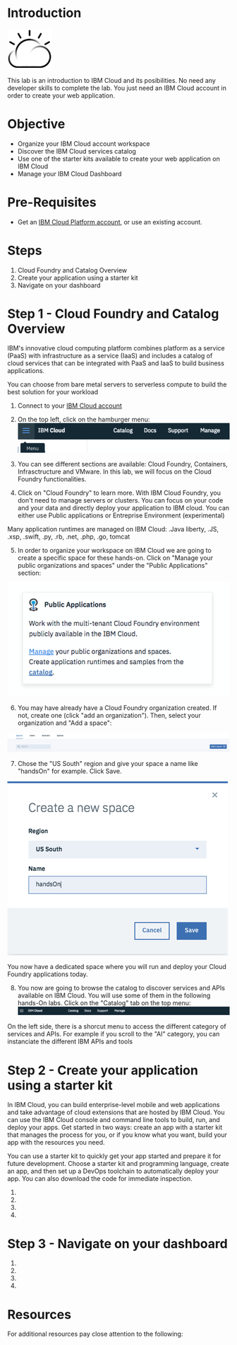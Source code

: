 
# Introduction


<img src="./images/cloud.png" width="20%"/>

This lab is an introduction to IBM Cloud and its posibilities. No need any developer skills to complete the lab. You just need an IBM Cloud account in order to create your web application.  

# Objective

+ Organize your IBM Cloud account workspace
+ Discover the IBM Cloud services catalog
+ Use one of the starter kits available to create your web application on IBM Cloud
+ Manage your IBM Cloud Dashboard



# Pre-Requisites

+ Get an [IBM Cloud Platform account](https://console.bluemix.net/registration/), or use an existing account.



# Steps

1. Cloud Foundry and Catalog Overview
2. Create your application using a starter kit
3. Navigate on your dashboard



# Step 1 - Cloud Foundry and Catalog Overview

IBM's innovative cloud computing platform combines platform as a service (PaaS) with infrastructure as a service (IaaS) and includes a catalog of cloud services that can be integrated with PaaS and IaaS to build business applications.

You can choose from bare metal servers to serverless compute to build the best solution for your workload

1. Connect to your [IBM Cloud account](https://console.bluemix.net) 

2. On the top left, click on the hamburger menu: <img src="./images/burger_menu.png"/>

3. You can see different sections are available: Cloud Foundry, Containers, Infrasctructure and VMware. In this lab, we will focus on the Cloud Foundry functionalities. 

4. Click on "Cloud Foundry" to learn more.
With IBM Cloud Foundry, you don't need to manage servers or clusters. You can focus on your code and your data and directly deploy your application to IBM cloud. You can either use Public applications or Entreprise Environment (experimental)

Many application runtimes are managed on IBM Cloud: .Java liberty, .JS, .xsp, .swift, .py, .rb, .net, .php, .go, tomcat

5. In order to organize your workspace on IBM Cloud we are going to create a specific space for these hands-on. Click on "Manage your public organizations and spaces" under the "Public Applications" section:

<img src="./images/public_applications.png"/>


6. You may have already have a Cloud Foundry organization created. If not, create one (click "add an organization"). Then, select your organization and "Add a space":

<img src="./images/create_space.png"/>
  
7. Chose the "US South" region and give your space a name like "handsOn" for example. Click Save.

<img src="./images/create_space2.png"/>

You now have a dedicated space where you will run and deploy your Cloud Foundry applications today.

8. You now are going to browse the catalog to discover services and APIs available on IBM Cloud. You will use some of them in the following hands-On labs.
Click on the "Catalog" tab on the top menu: <img src="./images/catalog-menu.png"/>

On the left side, there is a shorcut menu to access the different category of services and APIs. For example if you scroll to the "AI" category, you can instanciate the different IBM APIs and tools

# Step 2 - Create your application using a starter kit

In IBM Cloud, you can build enterprise-level mobile and web applications and take advantage of cloud extensions that are hosted by IBM Cloud. You can use the IBM Cloud console and command line tools to build, run, and deploy your apps. Get started in two ways: create an app with a starter kit that manages the process for you, or if you know what you want, build your app with the resources you need.

You can use a starter kit to quickly get your app started and prepare it for future development. Choose a starter kit and programming language, create an app, and then set up a DevOps toolchain to automatically deploy your app. You can also download the code for immediate inspection.

1. 

1. 

 
1. 

1. 

# Step 3 - Navigate on your dashboard




1. 

 
  
1. 
1. 
1.  


# Resources

For additional resources pay close attention to the following:

